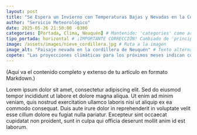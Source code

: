 ```yaml
---
layout: post
title: "Se Espera un Invierno con Temperaturas Bajas y Nevadas en la Cordillera"
author: "Servicio Meteorológico"
date: 2025-05-26 21:50:00 -0300
categories: [Portada, Clima, Neuquén] # Mantenido: 'categories' como array
tipo_portada: horizontal # ¡IMPORTANTE CORRECCIÓN! Cambiado de 'principal' a 'horizontal'
image: /assets/images/nieve_cordillera.jpg # Ruta a la imagen
image_alt: "Paisaje nevado en la cordillera de Neuquén" # Texto alternativo para la imagen
copete: "Las proyecciones climáticas para los próximos meses indican condiciones frías, ideales para la temporada de deportes invernales."
---
```


(Aquí va el contenido completo y extenso de tu artículo en formato Markdown.)

Lorem ipsum dolor sit amet, consectetur adipiscing elit. Sed do eiusmod tempor incididunt ut labore et dolore magna aliqua. Ut enim ad minim veniam, quis nostrud exercitation ullamco laboris nisi ut aliquip ex ea commodo consequat. Duis aute irure dolor in reprehenderit in voluptate velit esse cillum dolore eu fugiat nulla pariatur. Excepteur sint occaecat cupidatat non proident, sunt in culpa qui officia deserunt mollit anim id est laborum.